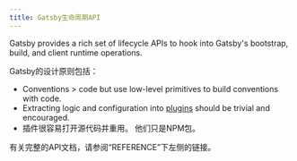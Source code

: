 ```yaml
---
title: Gatsby生命周期API
---
```

Gatsby provides a rich set of lifecycle APIs to hook into Gatsby's bootstrap, build, and client runtime operations.

Gatsby的设计原则包括：

* Conventions > code but use low-level primitives to build conventions with code.
* Extracting logic and configuration into [plugins](/docs/plugins/) should be trivial and encouraged.
* 插件很容易打开源代码并重用。 他们只是NPM包。

有关完整的API文档，请参阅“REFERENCE”下左侧的链接。